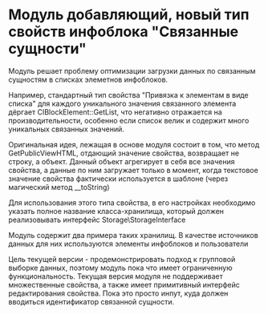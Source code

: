 # Модуль добавляющий, новый тип свойств инфоблока "Связанные сущности"

Модуль решает проблему оптимизации загрузки данных по связанным сущностям в списках элеметнов инфоблоков.

Например, стандартный тип свойства "Привязка к элементам в виде списка" для каждого уникального значения связанного 
элемента дёргает CIBlockElement::GetList, что негативно отражается на производительности, особенно если список велик
и содержит много уникальных связанных значений.

Оригинальная идея, лежащая в основе модуля состоит в том, что метод GetPublicViewHTML, отдающий значение свойства,
возвращает не строку, а объект.
Данный объект агрегирует в себя все значения свойства, а данные по ним загружает только в момент, когда текстовое 
значение свойства фактически используется в шаблоне (через магический метод  __toString)

Для использования этого типа свойства, в его настройках необходимо указать полное название класса-хранилища, который
 должен реализовывать интерфейс Storage\StorageInterface
 
Модуль содержит два примера таких хранилищ. В качестве источников данных для них используются
элементы инфоблоков и пользователи  

Цель текущей версии - продемонстрировать подход к групповой выборке данных, поэтому модуль пока что имеет ограниченную 
функциональность. 
Текущая версия модуля не поддерживает множественные свойства, а также имеет примитивный интерфейс редактирования свойства. 
Пока это просто инпут, куда должен вводиться идентификатор связанной сущности. 